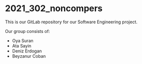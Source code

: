 # 2021_302_noncompers

This is our GitLab repository for our Software Engineering project.

Our group consists of:
- Oya Suran
- Ata Sayin
- Deniz Erdogan
- Beyzanur Coban
